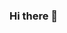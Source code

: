 ### Hi there 👋
<!-- About Me 
🎓 I am a Accounting Sciences and Mathematics major and currently studying Statistics! 🐺
🤔   Exploring new technologies and developing software solutions and quick hacks.
💼   Passionate Programmer, Matlab Developer, problem solving Skills and a Competitive Programmer.
🌱   Learning more about Web Development, Database Management System, SQL and Familier with Data Science & ML.
✍️   Participation on Different Levels Innovation Cell Projects, etc.
📫 How to reach me: wandrys.sousa@protonmail.com ⚛️
⚡ Fun fact: I love listening to music and playing the guitar! 🎸
I love APIs, coffee, and the Oxford comma. I am a full stack mathematician working in Matlab and Python. I have excelled in various roles in the Software Development Life Cycle. I have always enjoyed seeing ideas come to life in my programs. I love to ship elegant code that solves real problems, and iterate based on real customer feedback. I want to write software that improves people's lives, and that supports our skills and enriches our relationships outside the virtual world.
-->

